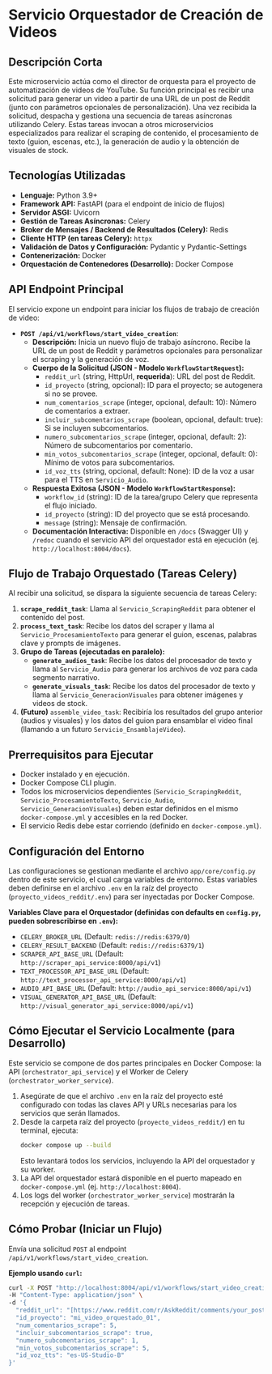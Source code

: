 # Servicio Orquestador de Creación de Videos

## Descripción Corta

Este microservicio actúa como el director de orquesta para el proyecto de automatización de videos de YouTube. Su función principal es recibir una solicitud para generar un video a partir de una URL de un post de Reddit (junto con parámetros opcionales de personalización). Una vez recibida la solicitud, despacha y gestiona una secuencia de tareas asíncronas utilizando Celery. Estas tareas invocan a otros microservicios especializados para realizar el scraping de contenido, el procesamiento de texto (guion, escenas, etc.), la generación de audio y la obtención de visuales de stock.

## Tecnologías Utilizadas

* **Lenguaje:** Python 3.9+
* **Framework API:** FastAPI (para el endpoint de inicio de flujos)
* **Servidor ASGI:** Uvicorn
* **Gestión de Tareas Asíncronas:** Celery
* **Broker de Mensajes / Backend de Resultados (Celery):** Redis
* **Cliente HTTP (en tareas Celery):** `httpx`
* **Validación de Datos y Configuración:** Pydantic y Pydantic-Settings
* **Contenerización:** Docker
* **Orquestación de Contenedores (Desarrollo):** Docker Compose

## API Endpoint Principal

El servicio expone un endpoint para iniciar los flujos de trabajo de creación de video:

* **`POST /api/v1/workflows/start_video_creation`**:
    * **Descripción:** Inicia un nuevo flujo de trabajo asíncrono. Recibe la URL de un post de Reddit y parámetros opcionales para personalizar el scraping y la generación de voz.
    * **Cuerpo de la Solicitud (JSON - Modelo `WorkflowStartRequest`):**
        * `reddit_url` (string, HttpUrl, **requerida**): URL del post de Reddit.
        * `id_proyecto` (string, opcional): ID para el proyecto; se autogenera si no se provee.
        * `num_comentarios_scrape` (integer, opcional, default: 10): Número de comentarios a extraer.
        * `incluir_subcomentarios_scrape` (boolean, opcional, default: true): Si se incluyen subcomentarios.
        * `numero_subcomentarios_scrape` (integer, opcional, default: 2): Número de subcomentarios por comentario.
        * `min_votos_subcomentarios_scrape` (integer, opcional, default: 0): Mínimo de votos para subcomentarios.
        * `id_voz_tts` (string, opcional, default: None): ID de la voz a usar para el TTS en `Servicio_Audio`.
    * **Respuesta Exitosa (JSON - Modelo `WorkflowStartResponse`):**
        * `workflow_id` (string): ID de la tarea/grupo Celery que representa el flujo iniciado.
        * `id_proyecto` (string): ID del proyecto que se está procesando.
        * `message` (string): Mensaje de confirmación.
    * **Documentación Interactiva:** Disponible en `/docs` (Swagger UI) y `/redoc` cuando el servicio API del orquestador está en ejecución (ej. `http://localhost:8004/docs`).

## Flujo de Trabajo Orquestado (Tareas Celery)

Al recibir una solicitud, se dispara la siguiente secuencia de tareas Celery:

1.  **`scrape_reddit_task`**: Llama al `Servicio_ScrapingReddit` para obtener el contenido del post.
2.  **`process_text_task`**: Recibe los datos del scraper y llama al `Servicio_ProcesamientoTexto` para generar el guion, escenas, palabras clave y prompts de imágenes.
3.  **Grupo de Tareas (ejecutadas en paralelo):**
    * **`generate_audios_task`**: Recibe los datos del procesador de texto y llama al `Servicio_Audio` para generar los archivos de voz para cada segmento narrativo.
    * **`generate_visuals_task`**: Recibe los datos del procesador de texto y llama al `Servicio_GeneracionVisuales` para obtener imágenes y videos de stock.
4.  **(Futuro)** `assemble_video_task`: Recibiría los resultados del grupo anterior (audios y visuales) y los datos del guion para ensamblar el video final (llamando a un futuro `Servicio_EnsamblajeVideo`).

## Prerrequisitos para Ejecutar

* Docker instalado y en ejecución.
* Docker Compose CLI plugin.
* Todos los microservicios dependientes (`Servicio_ScrapingReddit`, `Servicio_ProcesamientoTexto`, `Servicio_Audio`, `Servicio_GeneracionVisuales`) deben estar definidos en el mismo `docker-compose.yml` y accesibles en la red Docker.
* El servicio Redis debe estar corriendo (definido en `docker-compose.yml`).

## Configuración del Entorno

Las configuraciones se gestionan mediante el archivo `app/core/config.py` dentro de este servicio, el cual carga variables de entorno. Estas variables deben definirse en el archivo `.env` en la raíz del proyecto (`proyecto_videos_reddit/.env`) para ser inyectadas por Docker Compose.

**Variables Clave para el Orquestador (definidas con defaults en `config.py`, pueden sobrescribirse en `.env`):**

* `CELERY_BROKER_URL` (Default: `redis://redis:6379/0`)
* `CELERY_RESULT_BACKEND` (Default: `redis://redis:6379/1`)
* `SCRAPER_API_BASE_URL` (Default: `http://scraper_api_service:8000/api/v1`)
* `TEXT_PROCESSOR_API_BASE_URL` (Default: `http://text_processor_api_service:8000/api/v1`)
* `AUDIO_API_BASE_URL` (Default: `http://audio_api_service:8000/api/v1`)
* `VISUAL_GENERATOR_API_BASE_URL` (Default: `http://visual_generator_api_service:8000/api/v1`)

## Cómo Ejecutar el Servicio Localmente (para Desarrollo)

Este servicio se compone de dos partes principales en Docker Compose: la API (`orchestrator_api_service`) y el Worker de Celery (`orchestrator_worker_service`).

1.  Asegúrate de que el archivo `.env` en la raíz del proyecto esté configurado con todas las claves API y URLs necesarias para los servicios que serán llamados.
2.  Desde la carpeta raíz del proyecto (`proyecto_videos_reddit/`) en tu terminal, ejecuta:
    ```bash
    docker compose up --build
    ```
    Esto levantará todos los servicios, incluyendo la API del orquestador y su worker.
3.  La API del orquestador estará disponible en el puerto mapeado en `docker-compose.yml` (ej. `http://localhost:8004`).
4.  Los logs del worker (`orchestrator_worker_service`) mostrarán la recepción y ejecución de tareas.

## Cómo Probar (Iniciar un Flujo)

Envía una solicitud `POST` al endpoint `/api/v1/workflows/start_video_creation`.

**Ejemplo usando `curl`:**
```bash
curl -X POST "http://localhost:8004/api/v1/workflows/start_video_creation" \
-H "Content-Type: application/json" \
-d '{
  "reddit_url": "[https://www.reddit.com/r/AskReddit/comments/your_post_id/your_post_title/](https://www.reddit.com/r/AskReddit/comments/your_post_id/your_post_title/)",
  "id_proyecto": "mi_video_orquestado_01",
  "num_comentarios_scrape": 5,
  "incluir_subcomentarios_scrape": true,
  "numero_subcomentarios_scrape": 1,
  "min_votos_subcomentarios_scrape": 5,
  "id_voz_tts": "es-US-Studio-B"
}'
